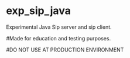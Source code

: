 # exp_sip_java
Experimental Java Sip server and sip client.

#Made for education and testing purposes.

#DO NOT USE AT PRODUCTION ENVIRONMENT


